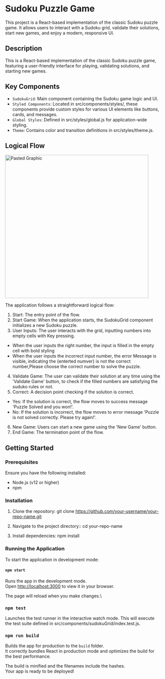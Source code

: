 # Sudoku Puzzle Game

This project is a React-based implementation of the classic Sudoku puzzle game. It allows users to interact with a Sudoku grid, validate their solutions, start new games, and enjoy a modern, responsive UI.

## Description

This is a React-based implementation of the classic Sudoku puzzle game, featuring a user-friendly interface for playing, validating solutions, and starting new games.

## Key Components 

* `SudokuGrid`: Main component containing the Sudoku game logic and UI.
* `Styled Components`: Located in src/components/styles/, these components provide custom styles for various UI elements like buttons, cards, and messages.
* `Global Styles`: Defined in src/styles/global.js for application-wide styling.
* `Theme`: Contains color and transition definitions in src/styles/theme.js.

## Logical Flow

<img width="462" alt="Pasted Graphic" src="https://github.com/SakshiGrg/suduko-game-app/assets/52864853/4006c9ca-ccc1-45c7-a0f5-02dece219ee5">


The application follows a straightforward logical flow:

1. Start: The entry point of the flow.
2. Start Game: When the application starts, the SudokuGrid component initializes a new Sudoku puzzle.
3. User Inputs: The user interacts with the grid, inputting numbers into empty cells with Key pressing. 
  * When the user inputs the right number, the input is filled in the empty cell with bold styling
  * When the user inputs the incorrect input number, the error Message is visible, indicating the {enterted numver} is not the correct number,Please choose the correct number to solve the puzzle.
4. Validate Game: The user can validate their solution at any time using the 'Validate Game' button, to check if the filled numbers are satisfying the suduko rules or not.
5. Correct: A decision point checking if the solution is correct.
  * Yes: If the solution is correct, the flow moves to success message 'Puzzle Solved and you won!'.
  * No: If the solution is incorrect, the flow moves to error message 'Puzzle is not solved correctly. Please try again!'.
6. New Game: Users can start a new game using the 'New Game' button.
7. End Game:  The termination point of the flow.


## Getting Started

### Prerequisites
Ensure you have the following installed:

* Node.js (v12 or higher)
* npm 


### Installation

1. Clone the repository:
git clone https://github.com/your-username/your-repo-name.git

2. Navigate to the project directory::
cd your-repo-name

3. Install dependencies:
npm install

### Running the Application
To start the application in development mode:

#### `npm start`

Runs the app in the development mode.\
Open [http://localhost:3000](http://localhost:3000) to view it in your browser.

The page will reload when you make changes.\

### `npm test`

Launches the test runner in the interactive watch mode.
This will execute the test suite defined in src/components/sudokuGrid/index.test.js.

### `npm run build`

Builds the app for production to the `build` folder.\
It correctly bundles React in production mode and optimizes the build for the best performance.

The build is minified and the filenames include the hashes.\
Your app is ready to be deployed!





